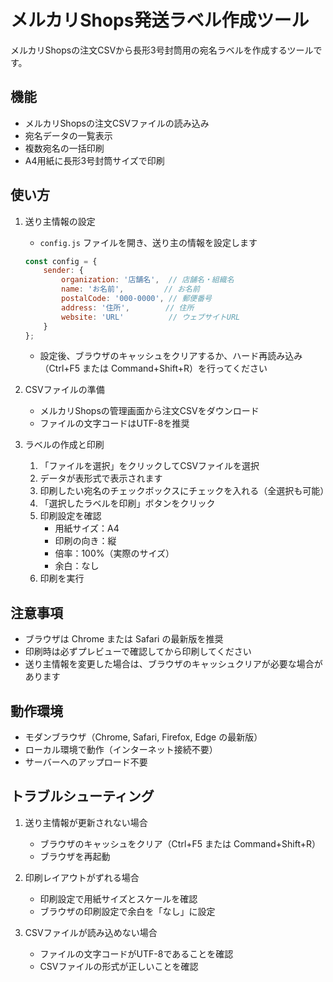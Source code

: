 # メルカリShops発送ラベル作成ツール

メルカリShopsの注文CSVから長形3号封筒用の宛名ラベルを作成するツールです。

## 機能

- メルカリShopsの注文CSVファイルの読み込み
- 宛名データの一覧表示
- 複数宛名の一括印刷
- A4用紙に長形3号封筒サイズで印刷

## 使い方

1. 送り主情報の設定
   - `config.js` ファイルを開き、送り主の情報を設定します
   ```javascript
   const config = {
       sender: {
           organization: '店舗名',  // 店舗名・組織名
           name: 'お名前',         // お名前
           postalCode: '000-0000', // 郵便番号
           address: '住所',        // 住所
           website: 'URL'          // ウェブサイトURL
       }
   };
   ```
   - 設定後、ブラウザのキャッシュをクリアするか、ハード再読み込み（Ctrl+F5 または Command+Shift+R）を行ってください

2. CSVファイルの準備
   - メルカリShopsの管理画面から注文CSVをダウンロード
   - ファイルの文字コードはUTF-8を推奨

3. ラベルの作成と印刷
   1. 「ファイルを選択」をクリックしてCSVファイルを選択
   2. データが表形式で表示されます
   3. 印刷したい宛名のチェックボックスにチェックを入れる（全選択も可能）
   4. 「選択したラベルを印刷」ボタンをクリック
   5. 印刷設定を確認
      - 用紙サイズ：A4
      - 印刷の向き：縦
      - 倍率：100%（実際のサイズ）
      - 余白：なし
   6. 印刷を実行

## 注意事項

- ブラウザは Chrome または Safari の最新版を推奨
- 印刷時は必ずプレビューで確認してから印刷してください
- 送り主情報を変更した場合は、ブラウザのキャッシュクリアが必要な場合があります

## 動作環境

- モダンブラウザ（Chrome, Safari, Firefox, Edge の最新版）
- ローカル環境で動作（インターネット接続不要）
- サーバーへのアップロード不要

## トラブルシューティング

1. 送り主情報が更新されない場合
   - ブラウザのキャッシュをクリア（Ctrl+F5 または Command+Shift+R）
   - ブラウザを再起動

2. 印刷レイアウトがずれる場合
   - 印刷設定で用紙サイズとスケールを確認
   - ブラウザの印刷設定で余白を「なし」に設定

3. CSVファイルが読み込めない場合
   - ファイルの文字コードがUTF-8であることを確認
   - CSVファイルの形式が正しいことを確認
